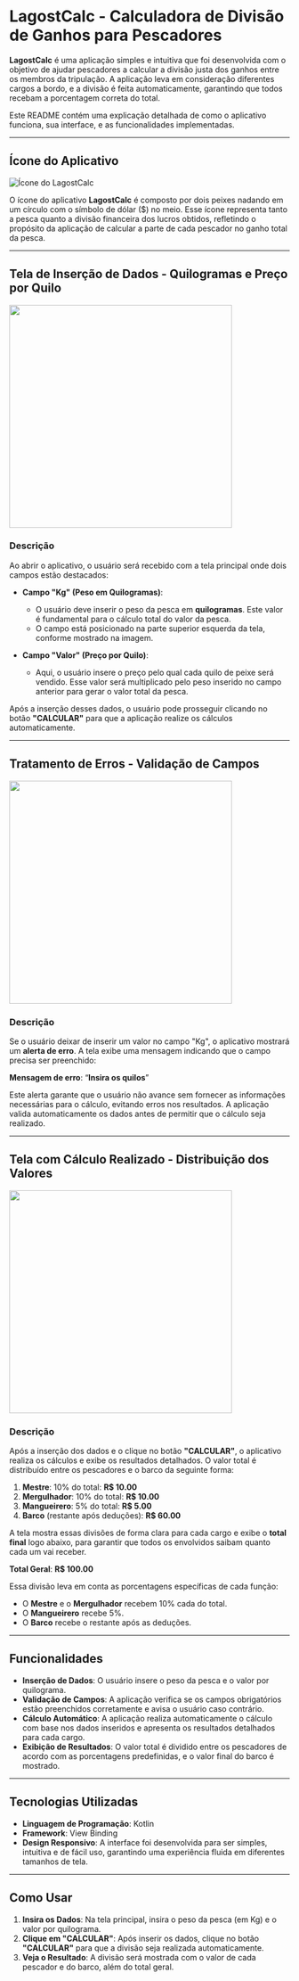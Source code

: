# LagostCalc - Calculadora de Divisão de Ganhos para Pescadores

**LagostCalc** é uma aplicação simples e intuitiva que foi desenvolvida com o objetivo de ajudar pescadores a calcular a divisão justa dos ganhos entre os membros da tripulação. A aplicação leva em consideração diferentes cargos a bordo, e a divisão é feita automaticamente, garantindo que todos recebam a porcentagem correta do total.

Este README contém uma explicação detalhada de como o aplicativo funciona, sua interface, e as funcionalidades implementadas.

---

## Ícone do Aplicativo

![Ícone do LagostCalc](https://github.com/user-attachments/assets/feb38a29-2e55-4b7a-9bdc-da91a1e33da6)

O ícone do aplicativo **LagostCalc** é composto por dois peixes nadando em um círculo com o símbolo de dólar ($) no meio. Esse ícone representa tanto a pesca quanto a divisão financeira dos lucros obtidos, refletindo o propósito da aplicação de calcular a parte de cada pescador no ganho total da pesca.

---

## Tela de Inserção de Dados - Quilogramas e Preço por Quilo

<img src="https://github.com/user-attachments/assets/a0b31e44-4f74-4965-bef5-229f58242940" width="400" />

### **Descrição**

Ao abrir o aplicativo, o usuário será recebido com a tela principal onde dois campos estão destacados:

- **Campo "Kg" (Peso em Quilogramas)**:
  - O usuário deve inserir o peso da pesca em **quilogramas**. Este valor é fundamental para o cálculo total do valor da pesca.
  - O campo está posicionado na parte superior esquerda da tela, conforme mostrado na imagem.

- **Campo "Valor" (Preço por Quilo)**:
  - Aqui, o usuário insere o preço pelo qual cada quilo de peixe será vendido. Esse valor será multiplicado pelo peso inserido no campo anterior para gerar o valor total da pesca.

Após a inserção desses dados, o usuário pode prosseguir clicando no botão **"CALCULAR"** para que a aplicação realize os cálculos automaticamente.

---

## Tratamento de Erros - Validação de Campos

<img src="https://github.com/user-attachments/assets/e1e77a48-df11-4470-9c02-196fc2efb15e" width="400" />

### **Descrição**

Se o usuário deixar de inserir um valor no campo "Kg", o aplicativo mostrará um **alerta de erro**. A tela exibe uma mensagem indicando que o campo precisa ser preenchido:

**Mensagem de erro**: “**Insira os quilos**”

Este alerta garante que o usuário não avance sem fornecer as informações necessárias para o cálculo, evitando erros nos resultados. A aplicação valida automaticamente os dados antes de permitir que o cálculo seja realizado.

---

## Tela com Cálculo Realizado - Distribuição dos Valores

<img src="https://github.com/user-attachments/assets/4bc8c06b-5241-4196-8aac-22024ec5b657" width="400" />

### **Descrição**

Após a inserção dos dados e o clique no botão **"CALCULAR"**, o aplicativo realiza os cálculos e exibe os resultados detalhados. O valor total é distribuído entre os pescadores e o barco da seguinte forma:

1. **Mestre**: 10% do total: **R$ 10.00**
2. **Mergulhador**: 10% do total: **R$ 10.00**
3. **Mangueirero**: 5% do total: **R$ 5.00**
4. **Barco** (restante após deduções): **R$ 60.00**

A tela mostra essas divisões de forma clara para cada cargo e exibe o **total final** logo abaixo, para garantir que todos os envolvidos saibam quanto cada um vai receber.

**Total Geral**: **R$ 100.00**

Essa divisão leva em conta as porcentagens específicas de cada função:

- O **Mestre** e o **Mergulhador** recebem 10% cada do total.
- O **Mangueirero** recebe 5%.
- O **Barco** recebe o restante após as deduções.

---

## Funcionalidades

- **Inserção de Dados**: O usuário insere o peso da pesca e o valor por quilograma.
- **Validação de Campos**: A aplicação verifica se os campos obrigatórios estão preenchidos corretamente e avisa o usuário caso contrário.
- **Cálculo Automático**: A aplicação realiza automaticamente o cálculo com base nos dados inseridos e apresenta os resultados detalhados para cada cargo.
- **Exibição de Resultados**: O valor total é dividido entre os pescadores de acordo com as porcentagens predefinidas, e o valor final do barco é mostrado.

---

## Tecnologias Utilizadas

- **Linguagem de Programação**: Kotlin
- **Framework**: View Binding
- **Design Responsivo**: A interface foi desenvolvida para ser simples, intuitiva e de fácil uso, garantindo uma experiência fluida em diferentes tamanhos de tela.

---

## Como Usar

1. **Insira os Dados**: Na tela principal, insira o peso da pesca (em Kg) e o valor por quilograma.
2. **Clique em "CALCULAR"**: Após inserir os dados, clique no botão **"CALCULAR"** para que a divisão seja realizada automaticamente.
3. **Veja o Resultado**: A divisão será mostrada com o valor de cada pescador e do barco, além do total geral.
